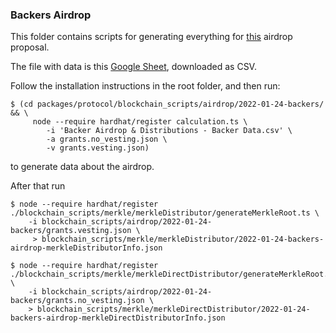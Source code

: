 ### Backers Airdrop

This folder contains scripts for generating everything for
[this](https://gov.goldfinch.finance/t/retroactive-backer-distribution-proposal-4-same-as-3-with-ammendment/505) airdrop proposal.

The file with data is this [Google Sheet](https://docs.google.com/spreadsheets/d/1zYEHLx1lOQSEfBSyCp1WFWIPKon4PD5kF4dod7Bhl4I/edit#gid=645166810), downloaded as CSV.

Follow the installation instructions in the root folder, and then run:

```shell
$ (cd packages/protocol/blockchain_scripts/airdrop/2022-01-24-backers/ && \
     node --require hardhat/register calculation.ts \
        -i 'Backer Airdrop & Distributions - Backer Data.csv' \
        -a grants.no_vesting.json \
        -v grants.vesting.json)
```

to generate data about the airdrop.

After that run

```shell
$ node --require hardhat/register ./blockchain_scripts/merkle/merkleDistributor/generateMerkleRoot.ts \
    -i blockchain_scripts/airdrop/2022-01-24-backers/grants.vesting.json \
     > blockchain_scripts/merkle/merkleDistributor/2022-01-24-backers-airdrop-merkleDistributorInfo.json

$ node --require hardhat/register ./blockchain_scripts/merkle/merkleDirectDistributor/generateMerkleRoot.ts \
    -i blockchain_scripts/airdrop/2022-01-24-backers/grants.no_vesting.json \
    > blockchain_scripts/merkle/merkleDirectDistributor/2022-01-24-backers-airdrop-merkleDirectDistributorInfo.json
```
